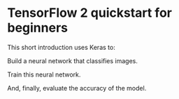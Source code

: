# TensorFlow 2 quickstart for beginners

This short introduction uses Keras to:

Build a neural network that classifies images.

Train this neural network.

And, finally, evaluate the accuracy of the model.
